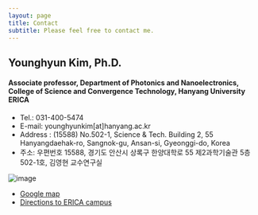 ```yaml
---
layout: page
title: Contact
subtitle: Please feel free to contact me.
---
```


## Younghyun Kim, Ph.D.
#### Associate professor, Department of Photonics and Nanoelectronics, College of Science and Convergence Technology, Hanyang University ERICA

- Tel.: 031-400-5474 
- E-mail: younghyunkim[at]hanyang.ac.kr
- Address : (15588) No.502-1, Science & Tech. Building 2, 55 Hanyangdaehak-ro, Sangnok-gu, Ansan-si, Gyeonggi-do, Korea     
- 주소: 우편번호 15588, 경기도 안산시 상록구 한양대학로 55 제2과학기술관 5층 502-1호, 김영현 교수연구실 

<!-- [image](https://user-images.githubusercontent.com/32427749/105430800-b9165e00-5c97-11eb-9cf9-3915b577932f.png)   -->
![image](https://user-images.githubusercontent.com/32427749/184265391-24da124a-caab-4862-a8df-131572715556.png)

- [Google map](https://www.google.com/maps/place/Ansan-si,+Sa+3(sam)-dong,+%ED%95%9C%EC%96%91%EB%8C%80%ED%95%99%EA%B5%90+%EC%A0%9C2%EA%B3%BC%ED%95%99%EA%B8%B0%EC%88%A0%EA%B4%80/@37.29851,126.837269,15z/data=!4m5!3m4!1s0x357b6eee748e36d9:0x9c70efb26fc4cf9f!8m2!3d37.2985095!4d126.8372685?hl=en-US)   
- [Directions to ERICA campus ](https://www.hanyang.ac.kr/web/www/map_erica)
